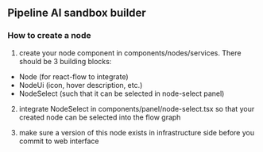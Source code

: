 ## Pipeline AI sandbox builder

### How to create a node
1. create your node component in components/nodes/services. There should be 3 building blocks:
  - Node (for react-flow to integrate)
  - NodeUi (icon, hover description, etc.)
  - NodeSelect (such that it can be selected in node-select panel)

2. integrate NodeSelect in components/panel/node-select.tsx so that your created node can be selected into the flow graph

3. make sure a version of this node exists in infrastructure side before you commit to web interface